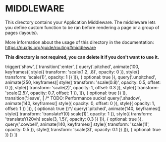 # MIDDLEWARE

This directory contains your Application Middleware.
The middleware lets you define custom function to be ran before rendering a page or a group of pages (layouts).

More information about the usage of this directory in the documentation:
https://nuxtjs.org/guide/routing#middleware

**This directory is not required, you can delete it if you don't want to use it.**

trigger('show', [
      transition(':enter', [
        query('.pitched', animate(100, keyframes([
            style({ transform: 'scale(1.2, .8)', opacity: 0 }),
            style({ transform: 'scale(1)', opacity: 1 })
          ])), { optional: true }),
        query('.unpitched', animate(250, keyframes([
            style({ transform: 'scale(0.8)', opacity: 0.5, offset: 0 }),
            style({ transform: 'scale(2)', opacity: 1, offset: 0.3 }),
            style({ transform: 'scale(2.5)', opacity: 0.7, offset: 1 }),
        ])), { optional: true })
      ]),
      transition(':leave', [
        /* TODO: Performance sucks!
        query('.shadow',
          animate(140, keyframes([
            style({ opacity: 0, offset: 0 }),
            style({ opacity: 1, offset: 1 })
          ])), { optional: true })*/
        query('.pitched',
          animate(140, keyframes([
            style({ transform: 'translateY(0) scale(1)', opacity: 1 }),
            style({ transform: 'translateY(20vh) scale(3, 1.5)', opacity: 0.3 })
          ])), { optional: true }),
        query('.cowbell',
          animate(140, keyframes([
            style({ transform: 'scale(1)', opacity: 0.5 }),
            style({ transform: 'scale(3)', opacity: 0.1 })
          ])), { optional: true })
      ])
    ])

